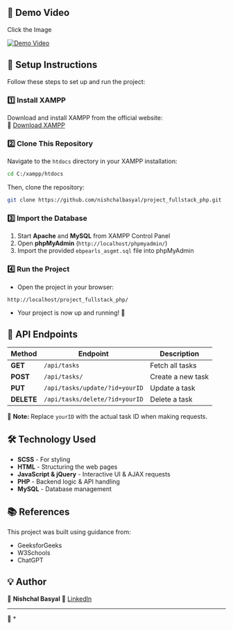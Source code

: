  ## 🎥 Demo Video
 
 Click the Image
 
[![Demo Video](https://github.com/user-attachments/assets/612a5e98-f8d9-46af-966d-e8da8eb18ebf)](https://youtu.be/HQCy5T7tldk)

## 🚀 Setup Instructions  

Follow these steps to set up and run the project:  

### 1️⃣ Install XAMPP  
Download and install XAMPP from the official website:  
🔗 [Download XAMPP](https://www.apachefriends.org/)  

### 2️⃣ Clone This Repository  
Navigate to the `htdocs` directory in your XAMPP installation:
```sh
cd C:/xampp/htdocs
```

Then, clone the repository:
```sh
git clone https://github.com/nishchalbasyal/project_fullstack_php.git
```

### 3️⃣ Import the Database
1. Start **Apache** and **MySQL** from XAMPP Control Panel
2. Open **phpMyAdmin** (`http://localhost/phpmyadmin/`)
 4. Import the provided `ebpearls_asgmt.sql` file into phpMyAdmin

### 4️⃣ Run the Project
* Open the project in your browser:
```
http://localhost/project_fullstack_php/
```
* Your project is now up and running! 🎉

## 📡 API Endpoints

| Method | Endpoint | Description |
|--------|----------|-------------|
| **GET** | `/api/tasks` | Fetch all tasks |
| **POST** | `/api/tasks/` | Create a new task |
| **PUT** | `/api/tasks/update/?id=yourID` | Update a task |
| **DELETE** | `/api/tasks/delete/?id=yourID` | Delete a task |

📌 **Note:** Replace `yourID` with the actual task ID when making requests.

## 🛠️ Technology Used
* **SCSS** - For styling
* **HTML** - Structuring the web pages
* **JavaScript & jQuery** - Interactive UI & AJAX requests
* **PHP** - Backend logic & API handling
* **MySQL** - Database management

## 📚 References
This project was built using guidance from:
* GeeksforGeeks
* W3Schools
* ChatGPT

## 💡 Author
👤 **Nishchal Basyal**
🔗 [LinkedIn](https://www.linkedin.com/in/nishchalbasyal/)

---

🔹 *
